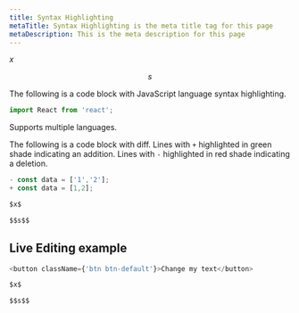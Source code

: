 ```yaml
---
title: Syntax Highlighting
metaTitle: Syntax Highlighting is the meta title tag for this page
metaDescription: This is the meta description for this page
---
```

$x$

$$s$$



The following is a code block with JavaScript language syntax highlighting.

```javascript
import React from 'react';
```

Supports multiple languages.

The following is a code block with diff. Lines with `+` highlighted in green shade indicating an addition. Lines with `-` highlighted in red shade indicating a deletion.

```javascript
- const data = ['1','2'];
+ const data = [1,2];

$x$

$$s$$


```

## Live Editing example

```javascript react-live=true
<button className={'btn btn-default'}>Change my text</button>

$x$

$$s$$
```
